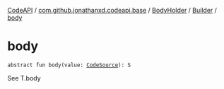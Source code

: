 [CodeAPI](../../../index.md) / [com.github.jonathanxd.codeapi.base](../../index.md) / [BodyHolder](../index.md) / [Builder](index.md) / [body](.)

# body

`abstract fun body(value: `[`CodeSource`](../../../com.github.jonathanxd.codeapi/-code-source/index.md)`): S`

See T.body

